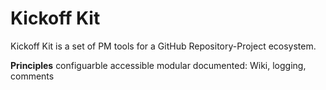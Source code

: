 # Kickoff Kit

Kickoff Kit is a set of PM tools for a GitHub Repository-Project ecosystem. 

**Principles**
configuarble
accessible
modular
documented: Wiki, logging, comments



